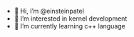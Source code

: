 - 👋 Hi, I’m @einsteinpatel
- 👀 I’m interested in kernel development
- 🌱 I’m currently learning c++ language


<!---
topcod3/topcod3 is a ✨ special ✨ repository because its `README.md` (this file) appears on your GitHub profile.
You can click the Preview link to take a look at your changes.

- 💞️ I’m looking to collaborate on 
- 📫 How to reach me ...
- 😄 Pronouns: ...
- ⚡ Fun fact: ...
--->
